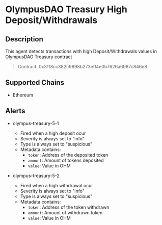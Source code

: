 # OlympusDAO Treasury High Deposit/Withdrawals

## Description

This agent detects transactions with high Deposit/Withdrawals values in OlympusDAO Treasury contract
> Contract: 0x31f8cc382c9898b273eff4e0b7626a6987c846e8

## Supported Chains

- Ethereum

## Alerts

- olympus-treasury-5-1
  - Fired when a high deposit ocur
  - Severity is always set to "info" 
  - Type is always set to "suspicious" 
  - Metadata contains:
    - `token`: Address of the deposited token
    - `amount`: Amount of tokens deposited
    - `value`: Value in OHM

- olympus-treasury-5-2
  - Fired when a high withdrawal ocur
  - Severity is always set to "info" 
  - Type is always set to "suspicious" 
  - Metadata contains:
    - `token`: Address of the token withdrawn
    - `amount`: Amount of withdrawn token
    - `value`: Value in OHM
